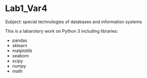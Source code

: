 # Lab1_Var4
Subject: special technologies of databases and information systems

This is a labarotory work on Python 3 including libraries:
* pandas
* sklearn
* matplotlib
* seaborn
* scipy
* numpy
* math
